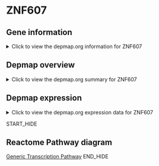 <h1>ZNF607</h1>

<h2>Gene information</h2>
<details>
  <summary>Click to view the depmap.org information for ZNF607</summary>
  <iframe src="https://depmap.org/portal/gene/ZNF607?tab=about" style="border:none;width:100%;height:800px"></iframe>
</details>

<h2>Depmap overview</h2>
<details>
  <summary>Click to view the depmap.org summary for ZNF607</summary>
  <iframe src="https://depmap.org/portal/gene/ZNF607?tab=overview" style="border:none;width:100%;height:800px"></iframe>
</details>

<h2>Depmap expression</h2>
<details>
  <summary>Click to view the depmap.org expression data for ZNF607</summary>
  <iframe src="https://depmap.org/portal/gene/ZNF607?tab=characterization" style="border:none;width:100%;height:800px"></iframe>
</details>


START_HIDE
<h2>Reactome Pathway diagram</h2>
<a href="https://reactome.org/PathwayBrowser/#/R-HSA-212436">Generic Transcription Pathway</a>
END_HIDE


